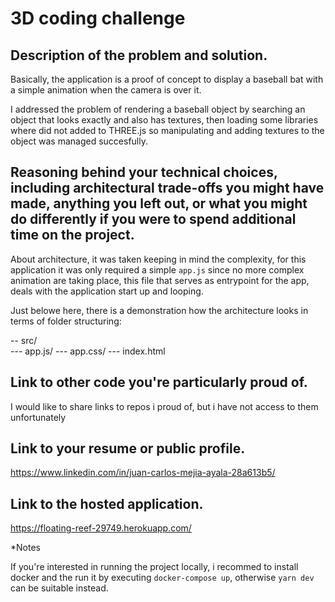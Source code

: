 # 3D coding challenge

## Description of the problem and solution.
Basically, the application is a proof of concept to display a baseball bat with a simple animation when the camera is over it.

I addressed the problem of rendering a baseball object by searching an object that looks exactly and also has textures, then loading some libraries where did not added to THREE.js so manipulating and adding textures to the object was managed succesfully.

## Reasoning behind your technical choices, including architectural trade-offs you might have made, anything you left out, or what you might do differently if you were to spend additional time on the project.

About architecture, it was taken keeping in mind the complexity, for this application it was only required a simple `app.js` since no more complex animation are taking place, this file that serves as entrypoint for the app, deals with the application start up and looping.

Just belowe here, there is a demonstration how the architecture looks in terms of folder structuring:

-- src/  
--- app.js/ 
--- app.css/ 
--- index.html

## Link to other code you're particularly proud of.

I would like to share links to repos i proud of, but i have not access to them unfortunately

## Link to your resume or public profile.
https://www.linkedin.com/in/juan-carlos-mejia-ayala-28a613b5/

## Link to the hosted application.
https://floating-reef-29749.herokuapp.com/

*Notes

If you're interested in running the project locally, i recommed to install docker and the run it by executing `docker-compose up`, otherwise `yarn dev` can be suitable instead.
